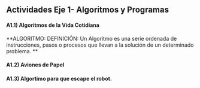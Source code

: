 ## Actividades Eje 1- Algoritmos y Programas

#### A1.1) Algoritmos de la Vida Cotidiana
**ALGORITMO: DEFINICIÓN: Un Algoritmo es una serie ordenada de instrucciones, pasos o procesos que llevan a la solución de un determinado problema.
**






#### A1.2) Aviones de Papel
#### A1.3) Algortimo para que escape el robot. 


